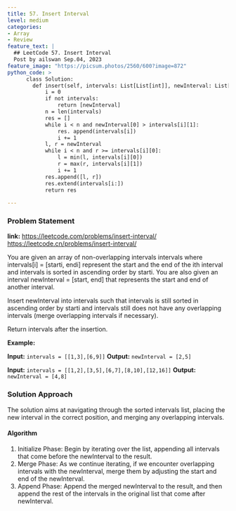 ```yaml
---
title: 57. Insert Interval
level: medium
categories:
- Array
- Review
feature_text: |
  ## LeetCode 57. Insert Interval
  Post by ailswan Sep.04, 2023
feature_image: "https://picsum.photos/2560/600?image=872"
python_code: >
      class Solution:
        def insert(self, intervals: List[List[int]], newInterval: List[int]) -> List[List[int]]:
            i = 0
            if not intervals:
                return [newInterval]
            n = len(intervals)
            res = []
            while i < n and newInterval[0] > intervals[i][1]:
                res. append(intervals[i])
                i += 1
            l, r = newInterval
            while i < n and r >= intervals[i][0]:
                l = min(l, intervals[i][0])
                r = max(r, intervals[i][1])
                i += 1
            res.append([l, r])
            res.extend(intervals[i:])
            return res
        
---
```


### Problem Statement
**link:**
https://leetcode.com/problems/insert-interval/
https://leetcode.cn/problems/insert-interval/


You are given an array of non-overlapping intervals intervals where intervals[i] = [starti, endi] represent the start and the end of the ith interval and intervals is sorted in ascending order by starti. You are also given an interval newInterval = [start, end] that represents the start and end of another interval.

Insert newInterval into intervals such that intervals is still sorted in ascending order by starti and intervals still does not have any overlapping intervals (merge overlapping intervals if necessary).

Return intervals after the insertion.

**Example:**

**Input:** `intervals = [[1,3],[6,9]]`
**Output:** `newInterval = [2,5]`

**Input:** `intervals = [[1,2],[3,5],[6,7],[8,10],[12,16]]`
**Output:** `newInterval = [4,8]`


### Solution Approach

The solution aims at navigating through the sorted intervals list, placing the new interval in the correct position, and merging any overlapping intervals.

#### Algorithm
1. Initialize Phase: Begin by iterating over the list, appending all intervals that come before the newInterval to the result.
2. Merge Phase: As we continue iterating, if we encounter overlapping intervals with the newInterval, merge them by adjusting the start and end of the newInterval.
3. Append Phase: Append the merged newInterval to the result, and then append the rest of the intervals in the original list that come after newInterval.
 
